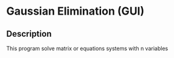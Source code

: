 # Gaussian Elimination (GUI)

## Description
This program solve matrix or equations systems with n variables